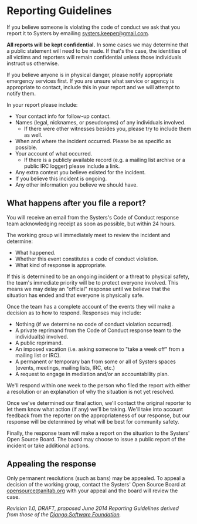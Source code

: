 # Reporting Guidelines

If you believe someone is violating the code of conduct we ask that you report it to Systers by emailing systers.keeper@gmail.com.

**All reports will be kept confidential.** In some cases we may determine that a public statement will need to be made. If that's the case, the identities of all victims and reporters will remain confidential unless those individuals instruct us otherwise.

If you believe anyone is in physical danger, please notify appropriate emergency services first. If you are unsure what service or agency is appropriate to contact, include this in your report and we will attempt to notify them.

In your report please include:

- Your contact info for follow-up contact.
- Names (legal, nicknames, or pseudonyms) of any individuals involved.
  - If there were other witnesses besides you, please try to include them as well.
- When and where the incident occurred. Please be as specific as possible.
- Your account of what occurred.
  - If there is a publicly available record (e.g. a mailing list archive or a public IRC logger) please include a link.
- Any extra context you believe existed for the incident.
- If you believe this incident is ongoing.
- Any other information you believe we should have.

## What happens after you file a report?

You will receive an email from the Systers's Code of Conduct response team acknowledging receipt as soon as possible, but within 24 hours.

The working group will immediately meet to review the incident and determine:

- What happened.
- Whether this event constitutes a code of conduct violation.
- What kind of response is appropriate.

If this is determined to be an ongoing incident or a threat to physical safety, the team's immediate priority will be to protect everyone involved. This means we may delay an "official" response until we believe that the situation has ended and that everyone is physically safe.

Once the team has a complete account of the events they will make a decision as to how to respond. Responses may include:

- Nothing (if we determine no code of conduct violation occurred).
- A private reprimand from the Code of Conduct response team to the individual(s) involved.
- A public reprimand.
- An imposed vacation (i.e. asking someone to "take a week off" from a mailing list or IRC).
- A permanent or temporary ban from some or all of Systers spaces (events, meetings, mailing lists, IRC, etc.)
- A request to engage in mediation and/or an accountability plan.

We'll respond within one week to the person who filed the report with either a resolution or an explanation of why the situation is not yet resolved.

Once we've determined our final action, we'll contact the original reporter to let them know what action (if any) we'll be taking. We'll take into account feedback from the reporter on the appropriateness of our response, but our response will be determined by what will be best for community safety.

Finally, the response team will make a report on the situation to the Systers' Open Source Board. The board may choose to issue a public report of the incident or take additional actions.

## Appealing the response

Only permanent resolutions (such as bans) may be appealed. To appeal a decision of the working group, contact the Systers' Open Source Board at opensource@anitab.org with your appeal and the board will review the case.

_Revision 1.0, DRAFT, proposed June 2014_
_Reporting Guidelines derived from those of the [Django Software Foundation](https://www.djangoproject.com/conduct/reporting/)._
